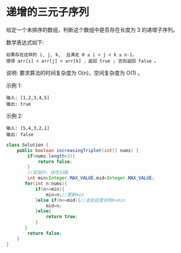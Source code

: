 #  递增的三元子序列
给定一个未排序的数组，判断这个数组中是否存在长度为 3 的递增子序列。

数学表达式如下:

    如果存在这样的 i, j, k,  且满足 0 ≤ i < j < k ≤ n-1，
    使得 arr[i] < arr[j] < arr[k] ，返回 true ; 否则返回 false 。
说明: 要求算法的时间复杂度为 O(n)，空间复杂度为 O(1) 。

示例 1:

    输入: [1,2,3,4,5]
    输出: true
示例 2:

    输入: [5,4,3,2,1]
    输出: false  
```java
class Solution {
    public boolean increasingTriplet(int[] nums) {
        if(nums.length<3){
            return false;
        }
        //双指针，线性扫描
        int min=Integer.MAX_VALUE,mid=Integer.MAX_VALUE;
       for(int n:nums){
           if(n<=min){
               min=n;//更新min
           }else if(n<=mid){//走到这里说明n>min
               mid=n;
           }else{
               return true;
           }
       }
        return false;
    }
}
```